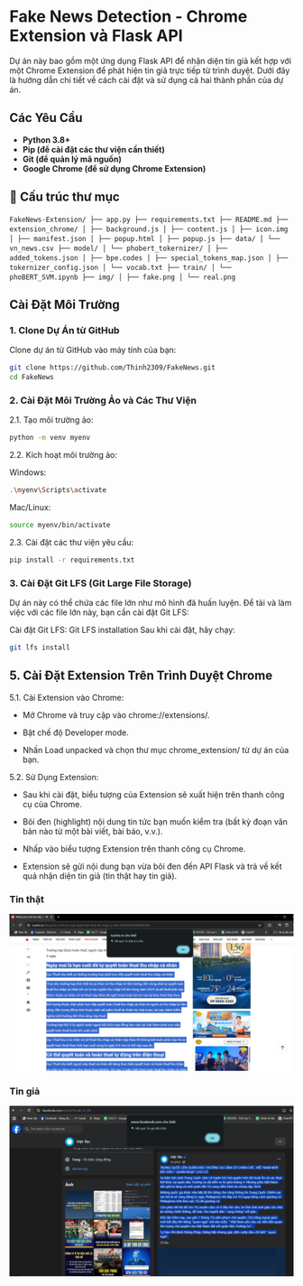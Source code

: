 # Fake News Detection - Chrome Extension và Flask API

Dự án này bao gồm một ứng dụng Flask API để nhận diện tin giả kết hợp với một Chrome Extension để phát hiện tin giả trực tiếp từ trình duyệt. Dưới đây là hướng dẫn chi tiết về cách cài đặt và sử dụng cả hai thành phần của dự án.

## Các Yêu Cầu

- **Python 3.8+**
- **Pip (để cài đặt các thư viện cần thiết)**
- **Git (để quản lý mã nguồn)**
- **Google Chrome (để sử dụng Chrome Extension)** 

## 📁 Cấu trúc thư mục 
``` FakeNews-Extension/ ├── app.py ├── requirements.txt ├── README.md ├── extension_chrome/ │ ├── background.js │ ├── content.js │ ├── icon.img │ ├── manifest.json │ ├── popup.html │ ├── popup.js ├── data/ │ └── vn_news.csv ├── model/ │ └── phobert_tokernizer/ │ ├── added_tokens.json │ ├── bpe.codes │ ├── special_tokens_map.json │ ├── tokernizer_config.json │ └── vocab.txt ├── train/ │ └── phoBERT_SVM.ipynb ├── img/ │ ├── fake.png │ └── real.png ``` 

## Cài Đặt Môi Trường

### 1. Clone Dự Án từ GitHub

Clone dự án từ GitHub vào máy tính của bạn:
```bash
git clone https://github.com/Thinh2309/FakeNews.git
cd FakeNews
```
### 2. Cài Đặt Môi Trường Ảo và Các Thư Viện
2.1. Tạo môi trường ảo:

```bash
python -m venv myenv
```
2.2. Kích hoạt môi trường ảo:

Windows:
```bash
.\myenv\Scripts\activate
```
Mac/Linux:

```bash
source myenv/bin/activate
```
2.3. Cài đặt các thư viện yêu cầu:

```bash
pip install -r requirements.txt
```
### 3. Cài Đặt Git LFS (Git Large File Storage)
Dự án này có thể chứa các file lớn như mô hình đã huấn luyện. Để tải và làm việc với các file lớn này, bạn cần cài đặt Git LFS:

Cài đặt Git LFS: Git LFS installation
Sau khi cài đặt, hãy chạy:
```bash
git lfs install
```
## 5. Cài Đặt Extension Trên Trình Duyệt Chrome

5.1. Cài Extension vào Chrome:

- Mở Chrome và truy cập vào chrome://extensions/.

- Bật chế độ Developer mode.

- Nhấn Load unpacked và chọn thư mục chrome_extension/ từ dự án của bạn.

5.2. Sử Dụng Extension:

- Sau khi cài đặt, biểu tượng của Extension sẽ xuất hiện trên thanh công cụ của Chrome.

- Bôi đen (highlight) nội dung tin tức bạn muốn kiểm tra (bất kỳ đoạn văn bản nào từ một bài viết, bài báo, v.v.).

- Nhấp vào biểu tượng Extension trên thanh công cụ Chrome.

- Extension sẽ gửi nội dung bạn vừa bôi đen đến API Flask và trả về kết quả nhận diện tin giả (tin thật hay tin giả).

### Tin thật

![Ảnh kết quả tin thật của extension](img/real.png)

### Tin giả

![Ảnh kết quả tin giả của extension](img/fake.png)


